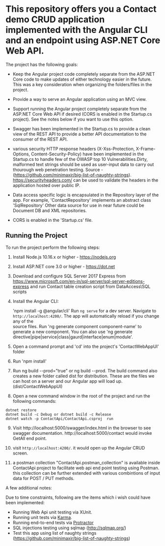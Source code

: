 # This repository offers you a Contact demo CRUD application implemented with the Angular CLI and an endpoint using ASP.NET Core Web API.

The project has the following goals:

* Keep the Angular project code completely separate from the ASP.NET Core code to make updates of either technology easier in the future. This was a key consideration when organizing the folders/files in the project.

* Provide a way to serve an Angular application using an MVC view.

* Support running the Angular project completely separate from the ASP.NET Core Web API if desired (CORS is enabled in the Startup.cs project). See the notes below if you want to use this option.

* Swagger has been implemented in the Startup.cs to provide a clean view of the REST API to provide a better API documentation to the consumer of the REST API. 

* various security HTTP response headers (X-Xss-Protection, X-Frame-Options, Content-Security-Policy) have been implemented in the Startup.cs to handle few of the OWASP top 10 Vulnerabilities.Dirty, malformed text strings should be used as user-input data to carry out thourough web penetration testing. Source - (https://github.com/minimaxir/big-list-of-naughty-strings). https://securityheaders.com/ can be used to validate the headers in the application hosted over public IP. 

* Data access specific logic is encapsulated in the Repository layer of the app. For example, 'ContactRepository' implements an abstract class 'SqlRepository' Other data source for use in near future could be Document DB and XML repositories.

* CORS is enabled in the 'Startup.cs' file.

## Running the Project

To run the project perform the following steps:

1. Install Node.js 10.16.x or higher - https://nodejs.org

2. Install ASP.NET core 3.0 or higher - https://dot.net

3. Download and configure SQL Server 2017 Express from https://www.microsoft.com/en-in/sql-server/sql-server-editions-express and run Contact table creation script from DataAccess\SQL scripts  

4. Install the Angular CLI:

    'npm install -g @angular/cli'
    Run `ng serve` for a dev server. Navigate to `http://localhost:4200/`. The app will automatically reload if you change any of the   
    source files.
    Run 'ng generate component component-name' to generate a new component. You can also use 'ng generate     
    directive|pipe|service|class|gaurd|interface|enum|module'.

5. Open a command prompt and 'cd' into the project's 'ContactWebAppUI' folder

6. Run 'npm install'

7. Run ng build --prod="true" or ng build --prod. The build command also creates a new folder called dist for distribution. These are the files we can host on a server and our Angular app will load up. (dist/ContactWebAppUI)

8. Open a new command window in the root of the project and run the following commands:

```
dotnet restore
dotnet build -c Debug or dotnet build -c Release
dotnet watch -p ContactApi/ContactApi.csproj  run
```

9. Visit http://localhost:5000/swagger/index.html in the browser to see swagger documentation. http://localhost:5000/contact would invoke GetAll end point.

10. visit `http://localhost:4200/`. it would open up the Angular CRUD screen.

11. a postman collection "ContactApi.postman_collection" is available inside ContactApi project to facilitate web api end point testing using Postman. this collection can be further extended with various combintions of input data for POST / PUT methods.

A few additional notes:

Due to time constraints, following are the items which i wish could have been implemented:

* Running Web Api unit testing via XUnit.
* Running unit tests via [Karma](https://karma-runner.github.io).
* Running end-to-end tests via [Protractor](http://www.protractortest.org/)
* SQL injections testing using sqlmap (http://sqlmap.org/)
* Test this app using list of naughty strings (https://github.com/minimaxir/big-list-of-naughty-strings)
